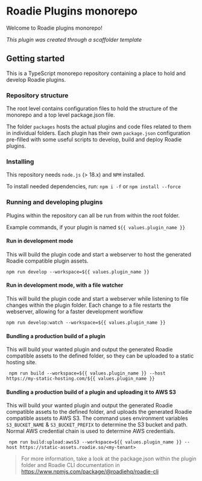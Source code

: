 # Roadie Plugins monorepo

Welcome to Roadie plugins monorepo!

_This plugin was created through a scaffolder template_

## Getting started

This is a TypeScript monorepo repository containing a place to hold and develop Roadie plugins. 

### Repository structure

The root level contains configuration files to hold the structure of the monorepo and a top level package.json file. 

The folder `packages` hosts the actual plugins and code files related to them in individual folders. Each plugin has their own `package.json` configuration pre-filled with some useful scripts to develop, build and deploy Roadie plugins.

### Installing

This repository needs `node.js` (> 18.x) and `NPM` installed.

To install needed dependencies, run:
`npm i -f` or `npm install --force`

### Running and developing plugins

Plugins within the repository can all be run from within the root folder. 

Example commands, if your plugin is named `${{ values.plugin_name }}`

#### Run in development mode

This will build the plugin code and start a webserver to host the generated Roadie compatible plugin assets.

`npm run develop --workspace=${{ values.plugin_name }}`

#### Run in development mode, with a file watcher

This will build the plugin code and start a webserver while listening to file changes within the plugin folder. Each change to a file restarts the webserver, allowing for a faster development workflow

`npm run develop:watch --workspace=${{ values.plugin_name }}`


#### Bundling a production build of a plugin

This will build your wanted plugin and output the generated Roadie compatible assets to the defined folder, so they can be uploaded to a static hosting site.

` npm run build --workspace=${{ values.plugin_name }} --host https://my-static-hosting.com/${{ values.plugin_name }}`


#### Bundling a production build of a plugin and uploading it to AWS S3

This will build your wanted plugin and output the generated Roadie compatible assets to the defined folder, and uploads the generated Roadie compatible assets to AWS S3. The command uses environment variables `S3_BUCKET_NAME` & `S3_BUCKET_PREFIX` to determine the S3 bucket and path. Normal AWS credential chain is used to determine AWS credentials.

` npm run build:upload:awsS3 --workspace=${{ values.plugin_name }} --host https://static-assets.roadie.so/<my-tenant>`




> For more information, take a look at the package.json within the plugin folder and Roadie CLI documentation in https://www.npmjs.com/package/@roadiehq/roadie-cli

